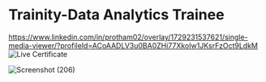 # Trainity-Data Analytics Trainee
https://www.linkedin.com/in/protham02/overlay/1729231537621/single-media-viewer/?profileId=ACoAADLV3u0BA0ZHi77XkoIw1JKsrFzOct9LdkM
![Live Certificate](https://github.com/user-attachments/assets/8aea1f22-440a-4a1d-a067-bd24306ac470)

![Screenshot (206)](https://github.com/user-attachments/assets/45d14caa-595f-4494-9330-ba2fa3d8c9fb)

